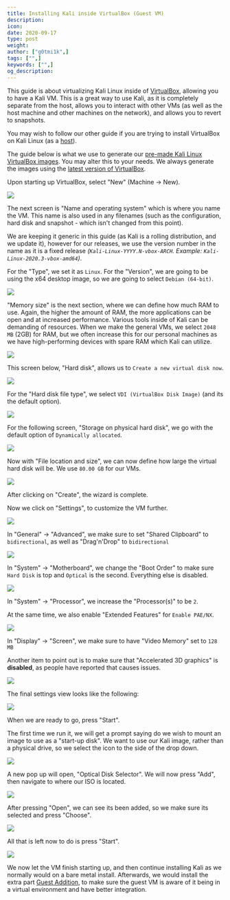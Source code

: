 ```yaml
---
title: Installing Kali inside VirtualBox (Guest VM)
description:
icon:
date: 2020-09-17
type: post
weight:
author: ["g0tmi1k",]
tags: ["",]
keywords: ["",]
og_description:
---
```


This guide is about virtualizing Kali Linux inside of [VirtualBox](https://www.virtualbox.org/), allowing you to have a Kali VM. This is a great way to use Kali, as it is completely separate from the host, allows you to interact with other VMs (as well as the host machine and other machines on the network), and allows you to revert to snapshots.

You may wish to follow our other guide if you are trying to install VirtualBox on Kali Linux (as a [host](/docs/virtualization/install-virtualbox-kali-host/)).

The guide below is what we use to generate our [pre-made Kali Linux VirtualBox images](https://www.offensive-security.com/kali-linux-vm-virtualbox-virtualbox-image-download/). You may alter this to your needs. We always generate the images using the [latest version of VirtualBox](https://www.virtualbox.org/wiki/Downloads).

Upon starting up VirtualBox, select "New" (Machine -> New).

![](vb-01.png)



The next screen is "Name and operating system" which is where you name the VM. This name is also used in any filenames (such as the configuration, hard disk and snapshot - which isn't changed from this point).

We are keeping it generic in this guide (as Kali is a rolling distribution, and we update it), however for our releases, we use the version number in the name as it is a fixed release _(`Kali-Linux-YYYY.N-vbox-ARCH`. Example: `Kali-Linux-2020.3-vbox-amd64`)_.

For the "Type", we set it as `Linux`. For the "Version", we are going to be using the x64 desktop image, so we are going to select `Debian (64-bit)`.

![](vb-02.png)



"Memory size" is the next section, where we can define how much RAM to use. Again, the higher the amount of RAM, the more applications can be open and at increased performance. Various tools inside of Kali can be demanding of resources. When we make the general VMs, we select `2048 MB` (2GB) for RAM, but we often increase this for our personal machines as we have high-performing devices with spare RAM which Kali can utilize.

![](vb-03.png)



This screen below, "Hard disk", allows us to `Create a new virtual disk now`.

![](vb-04.png)


For the "Hard disk file type", we select `VDI (VirtualBox Disk Image)` (and its the default option).

![](vb-05.png)



For the following screen, "Storage on physical hard disk", we go with the default option of `Dynamically allocated`.

![](vb-06.png)



Now with "File location and size", we can now define how large the virtual hard disk will be. We use `80.00 GB` for our VMs.

![](vb-07.png)



After clicking on "Create", the wizard is complete.

Now we click on "Settings", to customize the VM further.

![](vb-08.png)



In "General" -> "Advanced", we make sure to set "Shared Clipboard" to `bidirectional`, as well as "Drag'n'Drop" to `bidirectional`

![](vb-09.png)



In "System" -> "Motherboard", we change the "Boot Order" to make sure `Hard Disk` is top and `Optical` is the second. Everything else is disabled.

![](vb-10.png)



In "System" -> "Processor", we increase the "Processor(s)" to be `2`.

At the same time, we also enable "Extended Features" for `Enable PAE/NX`.

![](vb-11.png)



In "Display" -> "Screen", we make sure to have "Video Memory" set to `128 MB`

Another item to point out is to make sure that "Accelerated 3D graphics" is **disabled**, as people have reported that causes issues.

![](vb-12.png)



The final settings view looks like the following:

![](vb-13.png)



When we are ready to go, press "Start".

The first time we run it, we will get a prompt saying do we wish to mount an image to use as a "start-up disk". We want to use our Kali image, rather than a physical drive, so we select the icon to the side of the drop down.

![](vb-14.png)



A new pop up will open, "Optical Disk Selector". We will now press "Add", then navigate to where our ISO is located.

![](vb-15.png)



After pressing "Open", we can see its been added, so we make sure its selected and press "Choose".

![](vb-16.png)



All that is left now to do is press "Start".

![](vb-17.png)



We now let the VM finish starting up, and then continue installing Kali as we normally would on a bare metal install. Afterwards, we would install the extra part [Guest Addition](/docs/virtualization/install-virtualbox-guest-additions-kali/), to make sure the guest VM is aware of it being in a virtual environment and have better integration.
